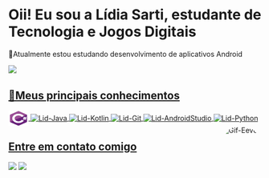 <div>
  <h1>Oii! Eu sou a Lídia Sarti, estudante de Tecnologia e Jogos Digitais</h1>
  <p>🍭Atualmente estou estudando desenvolvimento de aplicativos Android</p>
</div>
<divaling = "top">
  <a href = "https://github.com/LidSarti">
      <img height="150em" src="https://github-readme-stats.vercel.app/api/top-langs/?username=LidSarti&layout=compact&langs_count=7&theme=swift"/>
  <div>
    <h2>🍨Meus principais conhecimentos</h2>
    <img align="center" alt="Lid-Csharp" height="30" width="40" src="https://raw.githubusercontent.com/devicons/devicon/master/icons/csharp/csharp-original.svg"/>
    <img align="center" alt ="Lid-Java" heigt="30" width="40" src="https://cdn.jsdelivr.net/gh/devicons/devicon/icons/java/java-original.svg"/>
    <img align="center" alt="Lid-Kotlin" height="30" width="40" src="https://cdn.jsdelivr.net/gh/devicons/devicon/icons/kotlin/kotlin-original.svg"/> 
    <img align="center" alt="Lid-Git" heigt="30" width="40" src="https://cdn.jsdelivr.net/gh/devicons/devicon/icons/git/git-original-wordmark.svg"/>
    <img align="center" alt="Lid-AndroidStudio" height="30" width="40" src="https://cdn.jsdelivr.net/gh/devicons/devicon/icons/androidstudio/androidstudio-original.svg"/>
    <img align="center" alt="Lid-Python" height="30" width="40" src="https://cdn.jsdelivr.net/gh/devicons/devicon/icons/python/python-original.svg" />
    <img align="right" alt="Gif-Eevee" height="180" style="border-radius:50px;" src="https://issfra-cdn.nonocdn.com/download/file/fra/nonolive-fra/nnphotos/16626624/donaldev-16626624-121"/>
   </div>
</div>
<div>
  <h2>Entre em contato comigo</h2>
  <a href = "mailto:lid.sarti@gmail.com"><img src="https://img.shields.io/badge/Gmail-D14836?style=for-the-badge&logo=gmail&logoColor=white"></a>
  <a href = "https://www.linkedin.com/in/lídia-sarti-04257121a/"><img src = "https://img.shields.io/badge/LinkedIn-0077B5?style=for-the-badge&logo=linkedin&logoColor=white"></a>
